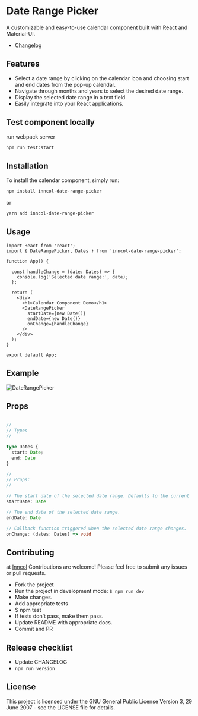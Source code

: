 # Date Range Picker

A customizable and easy-to-use calendar component built with React and Material-UI.

- [Changelog](https://github.com/INNCOL/date-range-picker/blob/main/CHANGELOG.md)

## Features

- Select a date range by clicking on the calendar icon and choosing start and end dates from the pop-up calendar.
- Navigate through months and years to select the desired date range.
- Display the selected date range in a text field.
- Easily integrate into your React applications.

## Test component locally
run webpack server 
```bash
npm run test:start
```

## Installation

To install the calendar component, simply run:

```bash
npm install inncol-date-range-picker
```

or 

```bash
yarn add inncol-date-range-picker
```

## Usage

```tsx
import React from 'react';
import { DateRangePicker, Dates } from 'inncol-date-range-picker';

function App() {

  const handleChange = (date: Dates) => {
    console.log('Selected date range:', date);
  };

  return (
    <div>
      <h1>Calendar Component Demo</h1>
      <DateRangePicker
        startDate={new Date()}
        endDate={new Date()}
        onChange={handleChange}
      />
    </div>
  );
}

export default App;
```

## Example

![DateRangePicker](https://storage.googleapis.com/blog_imgs/date-range-v-1.1.2.png "DateRangePicker Image")
 
## Props

```ts

//
// Types
//

type Dates {
  start: Date;
  end: Date
}

//
// Props: 
//

// The start date of the selected date range. Defaults to the current 
startDate: Date

// The end date of the selected date range.
endDate: Date

// Callback function triggered when the selected date range changes.
onChange: (dates: Dates) => void

```

## Contributing

at [Inncol](https://www.inncol.com.mx/) Contributions are welcome! Please feel free to submit any issues or pull requests.


- Fork the project
- Run the project in development mode: `$ npm run dev`
- Make changes.
- Add appropriate tests
- $ npm test
- If tests don't pass, make them pass.
- Update README with appropriate docs.
- Commit and PR

## Release checklist

- Update CHANGELOG
- `npm run version`

## License
This project is licensed under the GNU General Public License Version 3, 29 June 2007 - see the LICENSE file for details.

